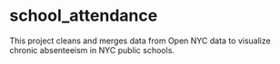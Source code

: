 # school_attendance

This project cleans and merges data from Open NYC data to visualize chronic absenteeism in NYC public schools. 
